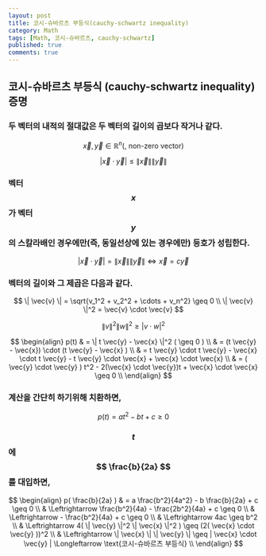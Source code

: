 ```yaml
---
layout: post
title: 코시-슈바르츠 부등식(cauchy-schwartz inequality)
category: Math
tags: [Math, 코시-슈바르츠, cauchy-schwartz]
published: true
comments: true
---
```


코시-슈바르츠 부등식 (cauchy-schwartz inequality) 증명
---

### 두 벡터의 내적의 절대값은 두 벡터의 길이의 곱보다 작거나 같다.
$$ \vec{x}, \vec{y} \in \mathbb{R}^n \text{(, non-zero vector)} $$

$$ | \vec{x} \cdot \vec{y} | \leq \| \vec{x} \| \| \vec{y}\| $$

### 벡터 $$ x $$가 벡터 $$ y $$의 스칼라배인 경우에만(즉, 동일선상에 있는 경우에만) 등호가 성립한다.
$$ | \vec{x} \cdot \vec{y} | = \| \vec{x} \| \| \vec{y}\| \Longleftrightarrow \vec{x} = c \vec{y} $$

### 벡터의 길이와 그 제곱은 다음과 같다.
$$ \| \vec{v} \| = \sqrt{v_1^2 + v_2^2 + \cdots + v_n^2} \geq 0 \\
   \| \vec{v} \|^2 = \vec{v} \cdot \vec{v} $$

$$ \|v\|^2\|w\|^2  \geq |v \cdot w|^2 $$

$$ \begin{align}
     p(t) & = \| t \vec{y} - \vec{x} \|^2 ( \geq 0 ) \\
            & = (t \vec{y} - \vec{x}) \cdot (t \vec{y} - \vec{x} ) \\
            & =  t \vec{y} \cdot t \vec{y} - \vec{x} \cdot t \vec{y} - t \vec{y} \cdot \vec{x} + \vec{x} \cdot \vec{x} \\
            & = ( \vec{y} \cdot \vec{y} ) t^2 - 2(\vec{x} \cdot \vec{y})t + \vec{x} \cdot \vec{x} \geq 0 \\
\end{align} $$

### 계산을 간단히 하기위해 치환하면, 
$$ p(t) = at^2 -bt + c \geq 0 $$

### $$ t $$ 에 $$ \frac{b}{2a} $$를 대입하면,
$$ \begin{align}
p( \frac{b}{2a} ) & = a \frac{b^2}{4a^2} - b \frac{b}{2a} + c \geq 0 \\
                             & \Leftrightarrow \frac{b^2}{4a} - \frac{2b^2}{4a} + c \geq 0 \\
                             & \Leftrightarrow - \frac{b^2}{4a} + c \geq 0 \\
                             & \Leftrightarrow 4ac \geq b^2 \\
                             & \Leftrightarrow 4( \| \vec{y} \|^2 \| \vec{x} \|^2 ) \geq (2( \vec{x} \cdot \vec{y} ))^2 \\
                             & \Leftrightarrow  \| \vec{x} \| \| \vec{y} \| \geq | \vec{x} \cdot \vec{y} | \Longleftarrow  \text{코시-슈바르츠 부등식} \\
\end{align} $$
